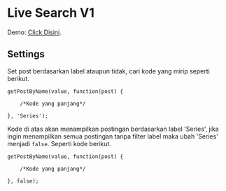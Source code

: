 # Live Search V1
Demo: [Click Disini](https://siwaluh.github.io/BloggerScript/source_code/live_search/index.html).

## Settings
Set post berdasarkan label ataupun tidak, cari kode yang mirip seperti berikut.
```
getPostByName(value, function(post) {

    /*Kode yang panjang*/

}, 'Series');
```
Kode di atas akan menampilkan postingan berdasarkan label 'Series', jika ingin menampilkan semua postingan tanpa filter label maka ubah 'Series' menjadi `false`. Seperti kode berikut.
```
getPostByName(value, function(post) {

    /*Kode yang panjang*/

}, false);
```
